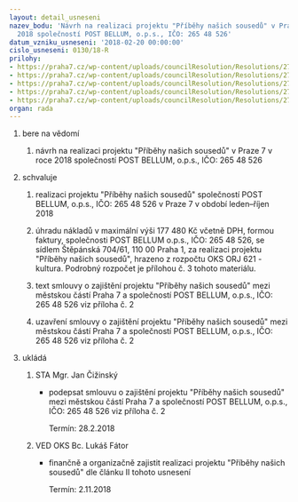 ```yaml
---
layout: detail_usneseni
nazev_bodu: 'Návrh na realizaci projektu "Příběhy našich sousedů" v Praze 7 v roce
  2018 společností POST BELLUM, o.p.s., IČO: 265 48 526'
datum_vzniku_usneseni: '2018-02-20 00:00:00'
cislo_usneseni: 0130/18-R
prilohy:
- https://praha7.cz/wp-content/uploads/councilResolution/Resolutions/27139/export/M8DV_PostBellum_2018~327266.docx
- https://praha7.cz/wp-content/uploads/councilResolution/Resolutions/27139/export/S_Post_Bellum_2018_NV~327265.doc
- https://praha7.cz/wp-content/uploads/councilResolution/Resolutions/27139/export/Kopie04prilohac4RozpocetPribehynasichsouseduPraha7~327263.xls
- https://praha7.cz/wp-content/uploads/councilResolution/Resolutions/27139/export/05prilohac5vypiszrejstrikuPostBellumops~327262.pdf
- https://praha7.cz/wp-content/uploads/councilResolution/Resolutions/27139/export/export~328577.pdf
organ: rada
---
```

<ol id="urzList" class="urzList_view"><li id="" class="urzClass1"><span name="1">bere na vědomí</span><ol class="urzOlClass decimal "><li style="text-align: left;" id="" class="urzClass2"><span><p>návrh na realizaci projektu "Příběhy našich sousedů" v Praze 7 v roce 2018 společností POST BELLUM, o.p.s., IČO: 265 48 526</p></span></li></ol></li><li id="" class="urzClass1"><span name="24">schvaluje</span><ol class="urzOlClass decimal "><li style="text-align: left;" id="" class="urzClass2"><span><p>realizaci projektu "Příběhy našich sousedů" společností POST BELLUM, o.p.s., IČO: 265 48 526 v Praze 7 v období leden–říjen 2018</p></span></li><li style="text-align: left;" id="" class="urzClass2"><span><p>úhradu nákladů v maximální výši 177 480 Kč včetně DPH, formou faktury, společnosti POST BELLUM o.p.s., IČO: 265 48 526, se sídlem Štěpánská 704/61, 110 00 Praha 1, za realizaci projektu "Příběhy našich sousedů", hrazeno z rozpočtu OKS ORJ 621 - kultura. Podrobný rozpočet je přílohou č. 3 tohoto materiálu.</p></span></li><li style="text-align: left;" id="" class="urzClass2"><span><p>text smlouvy o zajištění projektu "Příběhy našich sousedů" mezi městskou částí Praha 7 a společností POST BELLUM, o.p.s., IČO: 265 48 526 viz příloha č. 2<br></p></span></li><li style="text-align: left;" id="" class="urzClass2"><span><p>uzavření smlouvy o zajištění projektu "Příběhy našich sousedů" mezi městskou částí Praha 7 a společností POST BELLUM, o.p.s., IČO: 265 48 526 viz příloha č. 2<br></p></span></li></ol></li><li class="urzClass1" id="urzUkoly"><span name="1">ukládá</span><ol class="urzOlClass"><li class="urzClass2"><span><p>STA Mgr. Jan Čižinský</p></span><ul class="urzUlClass"><li class="urzClass3"><span><p>podepsat smlouvu o zajištění projektu "Příběhy našich sousedů" mezi městskou částí Praha 7 a společností POST BELLUM, o.p.s., IČO: 265 48 526 viz příloha č. 2</p></span><span class="urzUkolTermin">  Termín:&nbsp;28.2.2018</span></li></ul></li><li class="urzClass2"><span><p>VED OKS Bc. Lukáš Fátor</p></span><ul class="urzUlClass"><li class="urzClass3"><span><p>finančně a organizačně zajistit realizaci projektu "Příběhy našich sousedů" dle článku II tohoto usnesení</p></span><span class="urzUkolTermin">  Termín:&nbsp;2.11.2018</span></li></ul></li></ol></li></ol>